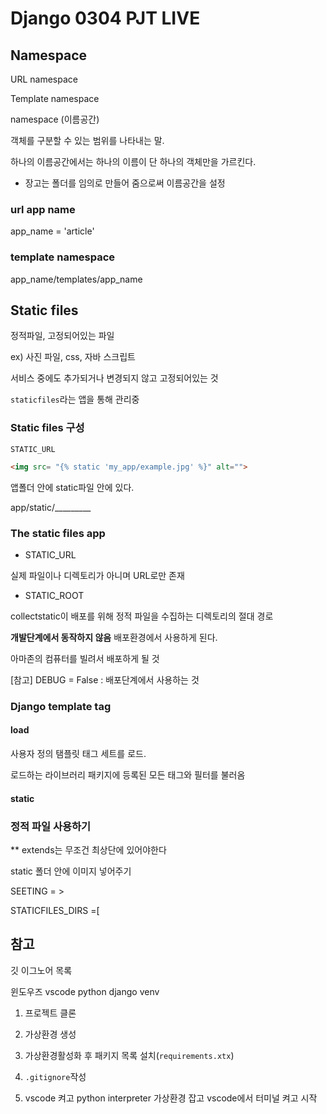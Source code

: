 # Django 0304 PJT LIVE

## Namespace

URL namespace

Template namespace

namespace (이름공간)

객체를 구분할 수 있는 범위를 나타내는 말. 

하나의 이름공간에서는 하나의 이름이 단 하나의 객체만을 가르킨다. 

- 장고는 폴더를 임의로 만들어 줌으로써 이름공간을 설정 

### url app name

app_name = 'article'

### template namespace

app_name/templates/app_name 

## Static files

정적파일, 고정되어있는 파일 

ex) 사진 파일, css,  자바 스크립트 

서비스 중에도 추가되거나 변경되지 않고 고정되어있는 것

`staticfiles`라는 앱을 통해 관리중

### Static files 구성

`STATIC_URL`

```html
<img src= "{% static 'my_app/example.jpg' %}" alt="">
```



앱폴더 안에 static파일 안에 있다.

app/static/_________

### The static files app

- STATIC_URL

실제 파일이나 디렉토리가 아니며 URL로만 존재

- STATIC_ROOT

collectstatic이 배포를 위해 정적 파일을 수집하는 디렉토리의 절대 경로 

**개발단계에서 동작하지 않음** 배포환경에서 사용하게 된다. 

아마존의 컴퓨터를 빌려서 배포하게 될 것

[참고] DEBUG = False : 배포단계에서 사용하는 것



### Django template tag

#### load

사용자 정의 탬플릿 태그 세트를 로드. 

로드하는 라이브러리 패키지에 등록된 모든 태그와 필터를 불러옴

#### static



### 정적 파일 사용하기 

** extends는 무조건 최상단에 있어야한다

static 폴더 안에 이미지 넣어주기 

SEETING = >

STATICFILES_DIRS =[

 

## 참고

깃 이그노어 목록

윈도우즈 vscode python django venv



1. 프로젝트 클론

2. 가상환경 생성

3. 가상환경활성화 후 패키지 목록 설치(`requirements.xtx`)

4. `.gitignore`작성

5. vscode 켜고 python interpreter 가상환경 잡고 vscode에서 터미널 켜고 시작

   
